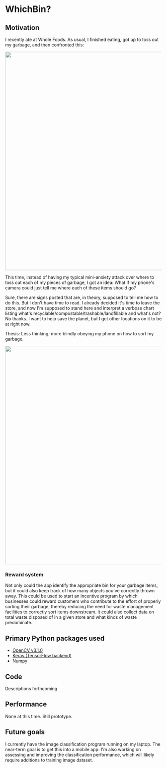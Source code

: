 # WhichBin?

## Motivation
  I recently ate at Whole Foods. As usual, I finished eating, got up to toss out my garbage, and then confronted this:

  <p align="center">
    <img src="https://cloud.githubusercontent.com/assets/9688260/20988965/975253da-bc98-11e6-8322-5b09f323f169.jpg" width="700"/>
  </p>

  This time, instead of having my typical mini-anxiety attack over where to toss out each of my pieces of garbage, I got an idea: What if my phone's camera could just tell me where each of these items should go?

  Sure, there are signs posted that are, in theory, supposed to tell me how to do this. But I don't have time to read. I already decided it's time to leave the store, and now I'm supposed to stand here and interpret a verbose chart listing what's recyclable/compostable/trashable/landfillable and what's not? No thanks. I want to help save the planet, but I got other locations on it to be at right now.

  Thesis: Less thinking; more blindly obeying my phone on how to sort my garbage.

  <p align="center">
    <img src="https://cloud.githubusercontent.com/assets/9688260/20988974/9cf1d090-bc98-11e6-8065-7be3780d1553.JPG" width="700"/>
  </p>

### Reward system
  Not only could the app identify the appropriate bin for your garbage items, but it could also keep track of how many objects you've correctly thrown away. This could be used to start an incentive program by which businesses could reward customers who contribute to the effort of properly sorting their garbage, thereby reducing the need for waste management facilities to correctly sort items downstream. It could also collect data on total waste disposed of in a given store and what kinds of waste predominate.

## Primary Python packages used
  - [OpenCV v3.1.0](http://opencv.org/opencv-3-1.html)
  - [Keras (TensorFlow backend)](https://keras.io/)
  - [Numpy](http://www.numpy.org/)

## Code
  Descriptions forthcoming.

## Performance
  None at this time. Still prototype.

## Future goals
  I currently have the image classification program running on my laptop. The near-term goal is to get this into a mobile app.
  I'm also working on assessing and improving the classification performance, which will likely require additions to training image dataset.
